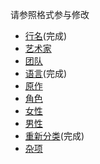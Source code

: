 请参照格式参与修改
* [行名](https://github.com/Mapaler/EhTagTranslator/wiki/rows)(完成)
* [艺术家](https://github.com/Mapaler/EhTagTranslator/wiki/artist)
* [团队](https://github.com/Mapaler/EhTagTranslator/wiki/group)
* [语言](https://github.com/Mapaler/EhTagTranslator/wiki/language)(完成)
* [原作](https://github.com/Mapaler/EhTagTranslator/wiki/parody)
* [角色](https://github.com/Mapaler/EhTagTranslator/wiki/character)
* [女性](https://github.com/Mapaler/EhTagTranslator/wiki/female)
* [男性](https://github.com/Mapaler/EhTagTranslator/wiki/male)
* [重新分类](https://github.com/Mapaler/EhTagTranslator/wiki/reclass)(完成)
* [杂项](https://github.com/Mapaler/EhTagTranslator/wiki/misc)